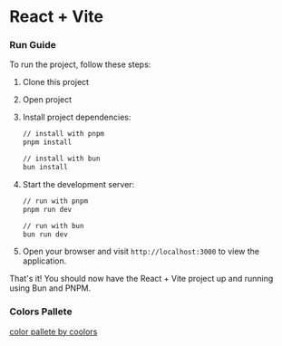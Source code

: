 # React + Vite

### Run Guide

To run the project, follow these steps:

1. Clone this project

2. Open project

3. Install project dependencies:
    ```bash
    // install with pnpm
    pnpm install

    // install with bun
    bun install
    ```

4. Start the development server:
    ```bash
    // run with pnpm
    pnpm run dev

    // run with bun
    bun run dev
    ```

5. Open your browser and visit `http://localhost:3000` to view the application.

That's it! You should now have the React + Vite project up and running using Bun and PNPM.

### Colors Pallete

[color pallete by coolors](https://coolors.co/fafafa-18181b-3f84e5-09d1e3-f7c700)